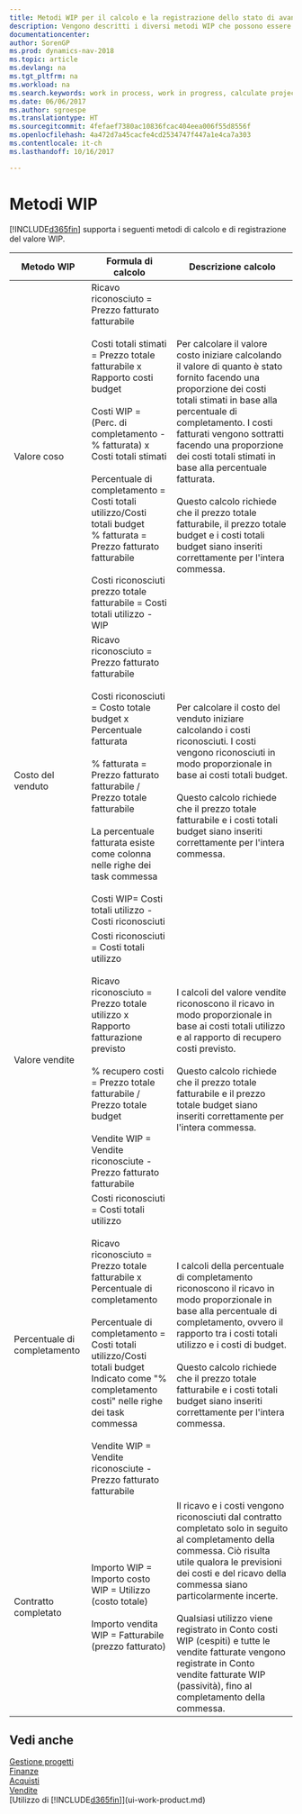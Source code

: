 ```yaml
---
title: Metodi WIP per il calcolo e la registrazione dello stato di avanzamento della commessa
description: Vengono descritti i diversi metodi WIP che possono essere utilizzati per registrare, monitorare e calcolare le informazioni finanziarie per le commesse in corso.
documentationcenter: 
author: SorenGP
ms.prod: dynamics-nav-2018
ms.topic: article
ms.devlang: na
ms.tgt_pltfrm: na
ms.workload: na
ms.search.keywords: work in process, work in progress, calculate project WIP
ms.date: 06/06/2017
ms.author: sgroespe
ms.translationtype: HT
ms.sourcegitcommit: 4fefaef7380ac10836fcac404eea006f55d8556f
ms.openlocfilehash: 4a472d7a45cacfe4cd2534747f447a1e4ca7a303
ms.contentlocale: it-ch
ms.lasthandoff: 10/16/2017

---
```

# <a name="understanding-wip-methods"></a>Metodi WIP
[!INCLUDE[d365fin](includes/d365fin_md.md)] supporta i seguenti metodi di calcolo e di registrazione del valore WIP.

| Metodo WIP | Formula di calcolo | Descrizione calcolo |
| --- | --- | --- |
| Valore coso |Ricavo riconosciuto = Prezzo fatturato fatturabile<br /><br /> Costi totali stimati = Prezzo totale fatturabile x Rapporto costi budget<br /><br /> Costi WIP = (Perc. di completamento - % fatturata) x Costi totali stimati<br /><br /> Percentuale di completamento = Costi totali utilizzo/Costi totali budget<br /> % fatturata = Prezzo fatturato fatturabile<br /><br /> Costi riconosciuti prezzo totale fatturabile = Costi totali utilizzo - WIP |Per calcolare il valore costo iniziare calcolando il valore di quanto è stato fornito facendo una proporzione dei costi totali stimati in base alla percentuale di completamento. I costi fatturati vengono sottratti facendo una proporzione dei costi totali stimati in base alla percentuale fatturata.<br /><br /> Questo calcolo richiede che il prezzo totale fatturabile, il prezzo totale budget e i costi totali budget siano inseriti correttamente per l'intera commessa. |
| Costo del venduto |Ricavo riconosciuto = Prezzo fatturato fatturabile<br /><br /> Costi riconosciuti = Costo totale budget x Percentuale fatturata<br /><br /> % fatturata = Prezzo fatturato fatturabile / Prezzo totale fatturabile<br /><br /> La percentuale fatturata esiste come colonna nelle righe dei task commessa<br /><br /> Costi WIP= Costi totali utilizzo - Costi riconosciuti |Per calcolare il costo del venduto iniziare calcolando i costi riconosciuti. I costi vengono riconosciuti in modo proporzionale in base ai costi totali budget.<br /><br /> Questo calcolo richiede che il prezzo totale fatturabile e i costi totali budget siano inseriti correttamente per l'intera commessa. |
| Valore vendite |Costi riconosciuti = Costi totali utilizzo<br /><br /> Ricavo riconosciuto = Prezzo totale utilizzo x Rapporto fatturazione previsto<br /><br /> % recupero costi = Prezzo totale fatturabile / Prezzo totale budget<br /><br /> Vendite WIP = Vendite riconosciute - Prezzo fatturato fatturabile |I calcoli del valore vendite riconoscono il ricavo in modo proporzionale in base ai costi totali utilizzo e al rapporto di recupero costi previsto.<br /><br /> Questo calcolo richiede che il prezzo totale fatturabile e il prezzo totale budget siano inseriti correttamente per l'intera commessa. |
| Percentuale di completamento |Costi riconosciuti = Costi totali utilizzo<br /><br /> Ricavo riconosciuto = Prezzo totale fatturabile x Percentuale di completamento<br /><br /> Percentuale di completamento = Costi totali utilizzo/Costi totali budget<br /> Indicato come "% completamento costi" nelle righe dei task commessa<br /><br /> Vendite WIP = Vendite riconosciute - Prezzo fatturato fatturabile |I calcoli della percentuale di completamento riconoscono il ricavo in modo proporzionale in base alla percentuale di completamento, ovvero il rapporto tra i costi totali utilizzo e i costi di budget.<br /><br /> Questo calcolo richiede che il prezzo totale fatturabile e i costi totali budget siano inseriti correttamente per l'intera commessa. |
| Contratto completato |Importo WIP = Importo costo WIP = Utilizzo (costo totale)<br /><br /> Importo vendita WIP = Fatturabile (prezzo fatturato) |Il ricavo e i costi vengono riconosciuti dal contratto completato solo in seguito al completamento della commessa. Ciò risulta utile qualora le previsioni dei costi e del ricavo della commessa siano particolarmente incerte.<br /><br /> Qualsiasi utilizzo viene registrato in Conto costi WIP (cespiti) e tutte le vendite fatturate vengono registrate in Conto vendite fatturate WIP (passività), fino al completamento della commessa. |

## <a name="see-also"></a>Vedi anche
[Gestione progetti](projects-manage-projects.md)  
[Finanze](finance.md)  
[Acquisti](purchasing-manage-purchasing.md)         
[Vendite](sales-manage-sales.md)      
[Utilizzo di [!INCLUDE[d365fin](includes/d365fin_md.md)]](ui-work-product.md)  

